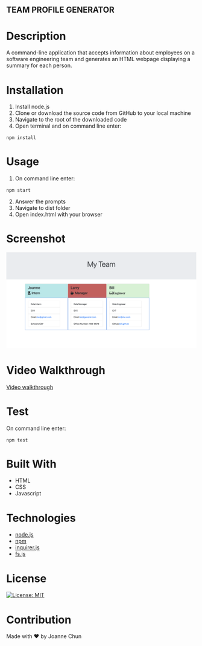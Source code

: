 ## TEAM PROFILE GENERATOR

# Description

A command-line application that accepts information about employees on a software engineering team and generates an HTML webpage displaying a summary for each person.

# Installation

1. Install node.js
2. Clone or download the source code from GitHub to your local machine
3. Navigate to the root of the downloaded code
4. Open terminal and on command line enter:

```shell
npm install
```

# Usage

1. On command line enter:

```shell
npm start
```

2. Answer the prompts
3. Navigate to dist folder
4. Open index.html with your browser

# Screenshot

![a screenshot of my app](./assets/images/Team-profile.png)

# Video Walkthrough

[Video walkthrough](https://drive.google.com/file/d/13Z7qWNcuKKSvBD_6CuZa5kiJpEkd1Bo_/view?usp=sharing)

# Test

On command line enter:

```shell
npm test
```

# Built With

- HTML
- CSS
- Javascript

# Technologies

- [node.js](https://nodejs.org/)
- [npm](https://www.npmjs.com/)
- [inquirer.js](https://www.npmjs.com/package/inquirer)
- [fs.js](https://www.npmjs.com/package/fs)

# License

[![License: MIT](https://img.shields.io/badge/License-MIT-yellow.svg)](https://opensource.org/licenses/MIT)

# Contribution

Made with ❤️ by Joanne Chun
